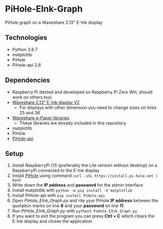 # PiHole-EInk-Graph
PiHole graph on a Waveshare 2.13" E-Ink display

## Technologies
* Python 3.8.7
* matplotlib
* PiHole 
* PiHole-api 2.6

## Dependencies
* Raspberry Pi (tested and developed on Raspberry Pi Zero WH, should work on others too)
* [Waveshare 2.13" E-Ink display V2](https://www.waveshare.com/2.13inch-e-paper-hat.htm)
    * For displays with other dimension you need to change sizes on lines 25 and 36
* [Waveshare e-Paper libraries](https://github.com/waveshare/e-Paper)
    * These libraries are already included in this repository
* matplotlib
* PiHole
* [PiHole-api](https://pypi.org/project/PiHole-api/)

## Setup
1. Install RaspberryPi OS (preferably the Lite version without desktop) on a RaspberryPi connected to the E-Ink display
2. Install [PiHole](https://pi-hole.net/) using command `curl -sSL https://install.pi-hole.net | bash`
3. Write down the **IP address** and **password** for the admin interface
4. Install matplotlib with `python -m pip install -U matplotlib`
5. Install PiHole-api with `pip install PiHole-api`
6. Open *PiHole_EInk_Graph.py* and rite your PiHole **IP address** between the quotation marks on line **8** and your **password** on line **11**
7. Run *PiHole_EInk_Graph.py* with `python3 PiHole_EInk_Graph.py`
8. If you want to exit the program you can press **Ctrl + C** which clears the E-Ink display and closes the application